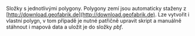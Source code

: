 Složky s jednotlivými polygony. Polygony zemí jsou automaticky staženy z [http://download.geofabrik.de](http://download.geofabrik.de). Lze vytvořit i vlastní polygn, v tom případě je nutné patřičně upravit skript a manuálně stáhnout i mapová data a uložit je do složky *pbf*.